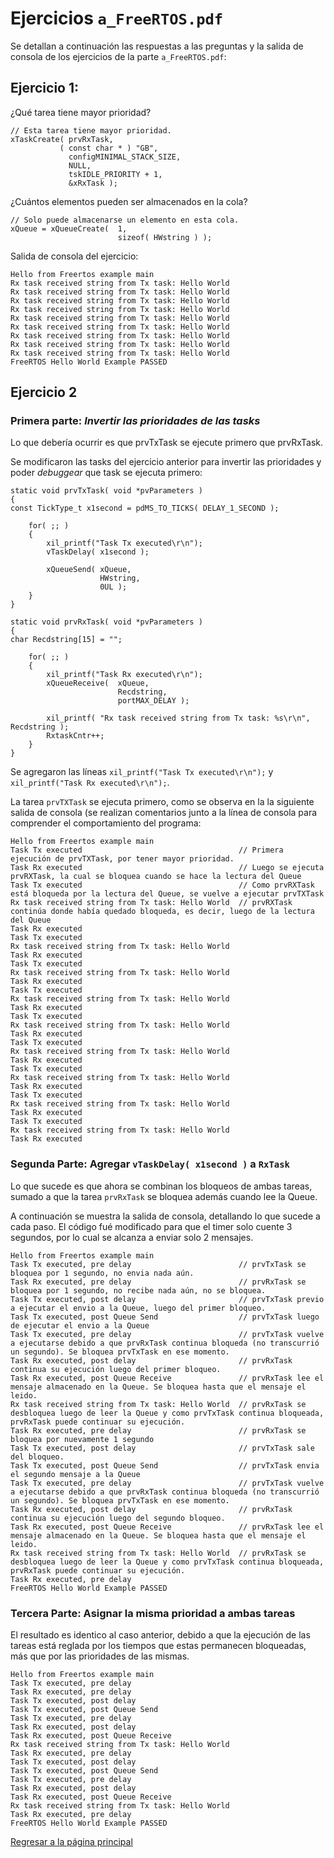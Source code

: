 # Ejercicios `a_FreeRTOS.pdf`

Se detallan a continuación las respuestas a las preguntas y la salida de consola de los ejercicios de la parte `a_FreeRTOS.pdf`:

## Ejercicio 1:

¿Qué tarea tiene mayor prioridad?

```
// Esta tarea tiene mayor prioridad.
xTaskCreate( prvRxTask,
           ( const char * ) "GB",
             configMINIMAL_STACK_SIZE,
             NULL,
             tskIDLE_PRIORITY + 1,
             &xRxTask );
```

¿Cuántos elementos pueden ser almacenados en la cola?

```
// Solo puede almacenarse un elemento en esta cola.
xQueue = xQueueCreate( 	1, 
                        sizeof( HWstring ) );
```

Salida de consola del ejercicio: 

```
Hello from Freertos example main
Rx task received string from Tx task: Hello World
Rx task received string from Tx task: Hello World
Rx task received string from Tx task: Hello World
Rx task received string from Tx task: Hello World
Rx task received string from Tx task: Hello World
Rx task received string from Tx task: Hello World
Rx task received string from Tx task: Hello World
Rx task received string from Tx task: Hello World
Rx task received string from Tx task: Hello World
FreeRTOS Hello World Example PASSED
```

## Ejercicio 2

### Primera parte: *Invertir las prioridades de las tasks* 

Lo que debería ocurrir es que prvTxTask se ejecute primero que prvRxTask.

Se modificaron las tasks del ejercicio anterior para invertir las prioridades y poder *debuggear* que task se ejecuta primero: 

```
static void prvTxTask( void *pvParameters )
{
const TickType_t x1second = pdMS_TO_TICKS( DELAY_1_SECOND );

    for( ;; )
    {
        xil_printf("Task Tx executed\r\n");
        vTaskDelay( x1second );

        xQueueSend( xQueue,
                    HWstring,
                    0UL );
    }
}

static void prvRxTask( void *pvParameters )
{
char Recdstring[15] = "";

    for( ;; )
    {
        xil_printf("Task Rx executed\r\n");
        xQueueReceive(  xQueue,
                        Recdstring,
                        portMAX_DELAY );

        xil_printf( "Rx task received string from Tx task: %s\r\n", Recdstring );
        RxtaskCntr++;
    }
}
```

Se agregaron las líneas `xil_printf("Task Tx executed\r\n");` y `xil_printf("Task Rx executed\r\n");`. 

La tarea `prvTXTask` se ejecuta primero, como se observa en la la siguiente salida de consola (se realizan comentarios junto a la línea de consola para comprender el comportamiento del programa: 

```
Hello from Freertos example main
Task Tx executed                                   // Primera ejecución de prvTXTask, por tener mayor prioridad. 
Task Rx executed                                   // Luego se ejecuta prvRXTask, la cual se bloquea cuando se hace la lectura del Queue
Task Tx executed                                   // Como prvRXTask está bloqueda por la lectura del Queue, se vuelve a ejecutar prvTXTask
Rx task received string from Tx task: Hello World  // prvRXTask continúa donde había quedado bloqueda, es decir, luego de la lectura del Queue
Task Rx executed
Task Tx executed
Rx task received string from Tx task: Hello World
Task Rx executed
Task Tx executed
Rx task received string from Tx task: Hello World
Task Rx executed
Task Tx executed
Rx task received string from Tx task: Hello World
Task Rx executed
Task Tx executed
Rx task received string from Tx task: Hello World
Task Rx executed
Task Tx executed
Rx task received string from Tx task: Hello World
Task Rx executed
Task Tx executed
Rx task received string from Tx task: Hello World
Task Rx executed
Task Tx executed
Rx task received string from Tx task: Hello World
Task Rx executed
Task Tx executed
Rx task received string from Tx task: Hello World
Task Rx executed

```

### Segunda Parte: Agregar `vTaskDelay( x1second )` a `RxTask`

Lo que sucede es que ahora se combinan los bloqueos de ambas tareas, sumado a que la tarea `prvRxTask` se bloquea además cuando lee la Queue. 

A continuación se muestra la salida de consola, detallando lo que sucede a cada paso. El código fué modificado para que el timer solo cuente 3 segundos, por lo cual se alcanza a enviar solo 2 mensajes. 

```
Hello from Freertos example main
Task Tx executed, pre delay                        // prvTxTask se bloquea por 1 segundo, no envia nada aún.
Task Rx executed, pre delay                        // prvRxTask se bloquea por 1 segundo, no recibe nada aún, no se bloquea. 
Task Tx executed, post delay                       // prvTxTask previo a ejecutar el envio a la Queue, luego del primer bloqueo.
Task Tx executed, post Queue Send                  // prvTxTask luego de ejecutar el envio a la Queue
Task Tx executed, pre delay                        // prvTxTask vuelve a ejecutarse debido a que prvRxTask continua bloqueda (no transcurrió un segundo). Se bloquea prvTxTask en ese momento. 
Task Rx executed, post delay                       // prvRxTask continua su ejecución luego del primer bloqueo.
Task Rx executed, post Queue Receive               // prvRxTask lee el mensaje almacenado en la Queue. Se bloquea hasta que el mensaje el leido. 
Rx task received string from Tx task: Hello World  // prvRxTask se desbloquea luego de leer la Queue y como prvTxTask continua bloqueada, prvRxTask puede continuar su ejecución. 
Task Rx executed, pre delay                        // prvRxTask se bloquea por nuevamente 1 segundo
Task Tx executed, post delay                       // prvTxTask sale del bloqueo.
Task Tx executed, post Queue Send                  // prvTxTask envia el segundo mensaje a la Queue
Task Tx executed, pre delay                        // prvTxTask vuelve a ejecutarse debido a que prvRxTask continua bloqueda (no transcurrió un segundo). Se bloquea prvTxTask en ese momento. 
Task Rx executed, post delay                       // prvRxTask continua su ejecución luego del segundo bloqueo.
Task Rx executed, post Queue Receive               // prvRxTask lee el mensaje almacenado en la Queue. Se bloquea hasta que el mensaje el leido. 
Rx task received string from Tx task: Hello World  // prvRxTask se desbloquea luego de leer la Queue y como prvTxTask continua bloqueada, prvRxTask puede continuar su ejecución. 
Task Rx executed, pre delay
FreeRTOS Hello World Example PASSED

```


### Tercera Parte: Asignar la misma prioridad a ambas tareas

El resultado es identico al caso anterior, debido a que la ejecución de las tareas está reglada por los tiempos que estas permanecen bloqueadas, más que por las prioridades de las mismas. 

```
Hello from Freertos example main
Task Tx executed, pre delay
Task Rx executed, pre delay
Task Tx executed, post delay
Task Tx executed, post Queue Send
Task Tx executed, pre delay
Task Rx executed, post delay
Task Rx executed, post Queue Receive
Rx task received string from Tx task: Hello World
Task Rx executed, pre delay
Task Tx executed, post delay
Task Tx executed, post Queue Send
Task Tx executed, pre delay
Task Rx executed, post delay
Task Rx executed, post Queue Receive
Rx task received string from Tx task: Hello World
Task Rx executed, pre delay
FreeRTOS Hello World Example PASSED

```

[Regresar a la página principal](../README.md) 